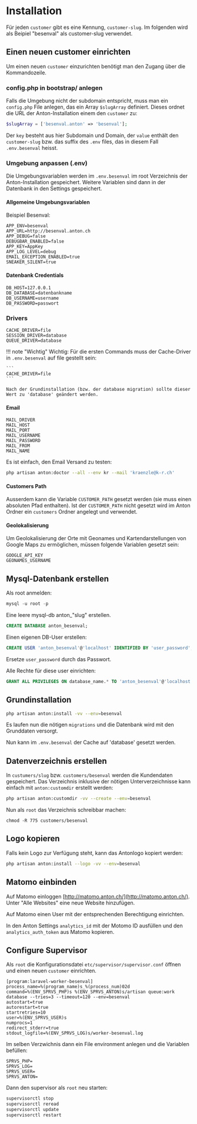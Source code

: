 # Installation

Für jeden `customer` gibt es eine Kennung, `customer-slug`. Im folgenden wird als Beipiel "besenval" als customer-slug verwendet.

## Einen neuen customer einrichten

Um einen neuen `customer` einzurichten benötigt man den Zugang über die Kommandozeile.

###  config.php in bootstrap/ anlegen

Falls die Umgebung nicht der subdomain entspricht, muss man ein `config.php` File anlegen, das ein Array `$slugArray` definiert. Dieses ordnet die URL der Anton-Installation einem den `customer` zu: 

```php
$slugArray = ['besenval.anton' => 'besenval'];
```

Der `key` besteht aus hier Subdomain und Domain, der `value` enthält den `customer-slug` bzw. das suffix des `.env` files, das in diesem Fall `.env.besenval` heisst.


### Umgebung anpassen (.env)

Die Umgebungsvariablen werden im `.env.besenval` im root Verzeichnis der Anton-Installation gespeichert. Weitere Variablen sind dann in der Datenbank in den Settings gespeichert.

#### Allgemeine Umgebungsvariablen

Beispiel Besenval: 

```
APP_ENV=besenval
APP_URL=http://besenval.anton.ch
APP_DEBUG=false
DEBUGBAR_ENABLED=false
APP_KEY=AppKey
APP_LOG_LEVEL=debug
EMAIL_EXCEPTION_ENABLED=true
SNEAKER_SILENT=true
```

#### Datenbank Credentials
```
DB_HOST=127.0.0.1
DB_DATABASE=datenbankname
DB_USERNAME=username
DB_PASSWORD=passwort
```

### Drivers

```
CACHE_DRIVER=file
SESSION_DRIVER=database
QUEUE_DRIVER=database
```

!!! note "Wichtig"
    Wichtig: Für die ersten Commands muss der Cache-Driver in `.env.besenval` auf file gestellt sein:

    ```
    CACHE_DRIVER=file
    ```

    Nach der Grundinstallation (bzw. der database migration) sollte dieser Wert zu 'database' geändert werden.

#### Email

```
MAIL_DRIVER
MAIL_HOST
MAIL_PORT
MAIL_USERNAME
MAIL_PASSWORD
MAIL_FROM
MAIL_NAME
```

Es ist einfach, den Email Versand zu testen:
```bash
php artisan anton:doctor --all --env kr --mail 'kraenzle@k-r.ch'
```

#### Customers Path
Ausserdem kann die Variable `CUSTOMER_PATH` gesetzt werden (sie muss einen absoluten Pfad enthalten). Ist der `CUSTOMER_PATH` nicht gesetzt wird im Anton Ordner ein `customers` Ordner angelegt und verwendet.


#### Geolokalisierung 

Um Geolokalisierung der Orte mit Geonames und Kartendarstellungen von Google Maps zu ermöglichen, müssen folgende Variablen gesetzt sein:

```
GOOGLE_API_KEY
GEONAMES_USERNAME
```


## Mysql-Datenbank erstellen

Als root anmelden:

```sql
mysql -u root -p
```

Eine leere mysql-db anton_"slug" erstellen.

```sql
CREATE DATABASE anton_besenval;
```

Einen eigenen DB-User erstellen:

```sql
CREATE USER 'anton_besenval'@'localhost' IDENTIFIED BY 'user_password';
```

Ersetze `user_password` durch das Passwort.

Alle Rechte für diese user einrichten:

```sql
GRANT ALL PRIVILEGES ON database_name.* TO 'anton_besenval'@'localhost';
```

## Grundinstallation

```bash
php artisan anton:install -vv --env=besenval
```

Es laufen nun die nötigen `migrations` und die Datenbank wird mit den Grunddaten versorgt.

Nun kann im `.env.besenval` der Cache auf 'database' gesetzt werden.

## Datenverzeichnis erstellen

In `custumers/slug` bzw. `customers/besenval` werden die Kundendaten gespeichert. Das Verzeichnis inklusive der nötigen Unterverzeichnisse kann einfach mit `anton:customdir` erstellt werden:

```bash
php artisan anton:customdir -vv --create --env=besenval
```

Nun als `root` das Verzeichnis schreibbar machen:

```
chmod -R 775 customers/besenval
```

## Logo kopieren

Falls kein Logo zur Verfügung steht, kann das Antonlogo kopiert werden:

```bash
php artisan anton:install --logo -vv --env=besenval
```

## Matomo einbinden

Auf Matomo einloggen [http://matomo.anton.ch/](http://matomo.anton.ch/). Unter "Alle Websites" eine neue Website hinzufügen.

Auf Matomo einen User mit der entsprechenden Berechtigung einrichten.

In den Anton Settings `analytics_id` mit der Motomo ID ausfüllen und den `analytics_auth_token` aus Matomo kopieren.

## Configure Supervisor

Als `root` die Konfigurationsdatei `etc/supervisor/supervisor.conf` öffnen und einen neuen `customer` einrichten.

```
[program:laravel-worker-besenval]
process_name=%(program_name)s_%(process_num)02d
command=%(ENV_SPRVS_PHP)s %(ENV_SPRVS_ANTON)s/artisan queue:work database --tries=3 --timeout=120 --env=besenval
autostart=true
autorestart=true
startretries=10
user=%(ENV_SPRVS_USER)s
numprocs=1
redirect_stderr=true
stdout_logfile=%(ENV_SPRVS_LOG)s/worker-besenval.log
```
Im selben Verzwichnis dann ein File environment anlegen und die Variablen befüllen:

```
SPRVS_PHP=
SPRVS_LOG=
SPRVS_USER=
SPRVS_ANTON=
```

Dann den supervisor als `root` neu starten:

```bash
supervisorctl stop
supervisorctl reread
supervisorctl update
supervisorctl restart
```
